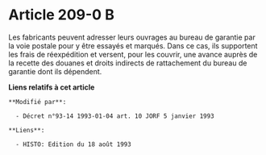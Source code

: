 # Article 209-0 B

Les fabricants peuvent adresser leurs ouvrages au bureau de garantie par la voie postale pour y être essayés et marqués. Dans
ce cas, ils supportent les frais de réexpédition et versent, pour les couvrir, une avance auprès de la recette des douanes et
droits indirects de rattachement du bureau de garantie dont ils dépendent.

**Liens relatifs à cet article**

	**Modifié par**:

	  - Décret n°93-14 1993-01-04 art. 10 JORF 5 janvier 1993

	**Liens**:

	  - HISTO: Edition du 18 août 1993

